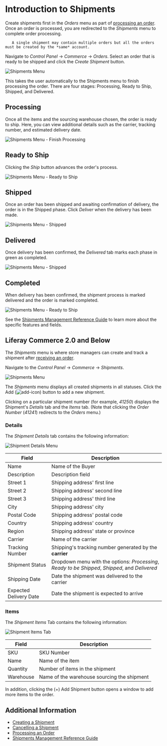 # Introduction to Shipments

Create shipments first in the _Orders_ menu as part of [processing an order](../orders/processing-an-order.md). Once an order is processed, you are redirected to the _Shipments_ menu to complete order processing.

```note::
   A single shipment may contain multiple orders but all the orders must be created by the *same* account.
```

Navigate to _Control Panel_ → _Commerce_ → _Orders_. Select an order that is ready to be shipped and click the _Create Shipment_ button.

![Shipments Menu](./introduction-to-shipments/images/04.png)

This takes the user automatically to the Shipments menu to finish processing the order. There are four stages: Processing, Ready to Ship, Shipped, and Delivered.

## Processing

Once all the items and the sourcing warehouse chosen, the order is ready to ship. Here, you can view additional details such as the carrier, tracking number, and estimated delivery date.

![Shipments Menu - Finish Processing](./introduction-to-shipments/images/05.png)

## Ready to Ship

Clicking the _Ship_ button advances the order's process.

![Shipments Menu - Ready to Ship](./introduction-to-shipments/images/06.png)

## Shipped

Once an order has been shipped and awaiting confirmation of delivery, the order is in the Shipped phase. Click _Deliver_ when the delivery has been made.

![Shipments Menu - Shipped](./introduction-to-shipments/images/08.png)

## Delivered

Once delivery has been confirmed, the _Delivered_ tab marks each phase in green as completed.

![Shipments Menu - Shipped](./introduction-to-shipments/images/09.png)

## Completed

When delivery has been confirmed, the shipment process is marked delivered and the order is marked completed.

![Shipments Menu - Ready to Ship](./introduction-to-shipments/images/07.png)

See the [Shipments Management Reference Guide](./shipments-management-reference-guide.md) to learn more about the specific features and fields.

## Liferay Commerce 2.0 and Below

The _Shipments_ menu is where store managers can create and track a shipment after [receiving an order](../orders/processing-an-order.md#commerce-2-0-and-below).

Navigate to the _Control Panel_ → _Commerce_ → _Shipments_.

![Shipments Menu](./introduction-to-shipments/images/01.png)

The _Shipments_ menu displays all created shipments in all statuses. Click the Add (![add-icon](../../images/icon-add.png)) button to add a new shipment.

Clicking on a particular shipment number (for example, _41250_) displays the Shipment's _Details_ tab and the _Items_ tab. (Note that clicking the _Order Number_ (_41241_) redirects to the _Orders_ menu.)

### Details

The _Shipment Details_ tab contains the following information:

![Shipment Details Menu](./introduction-to-shipments/images/02.png)

| Field                  | Description                                                                                     |
| ---------------------- | ----------------------------------------------------------------------------------------------- |
| Name                   | Name of the Buyer                                                                               |
| Description            | Description field                                                                               |
| Street 1               | Shipping address' first line                                                                    |
| Street 2               | Shipping address' second line                                                                   |
| Street 3               | Shipping address' third line                                                                    |
| City                   | Shipping address' city                                                                          |
| Postal Code            | Shipping address' postal code                                                                   |
| Country                | Shipping address' country                                                                       |
| Region                 | Shipping address' state or province                                                             |
| Carrier                | Name of the carrier                                                                             |
| Tracking Number        | Shipping's tracking number generated by the **carrier**                                         |
| Shipment Status        | Dropdown menu with the options: _Processing_, _Ready to be Shipped_, _Shipped_, and _Delivered_ |
| Shipping Date          | Date the shipment was delivered to the carrier                                                  |
| Expected Delivery Date | Date the shipment is expected to arrive                                                         |

### Items

The _Shipment Items_ Tab contains the following information:

![Shipment Items Tab](./introduction-to-shipments/images/03.png)

| Field     | Description                                 |
| --------- | ------------------------------------------- |
| SKU       | SKU Number                                  |
| Name      | Name of the item                            |
| Quantity  | Number of items in the shipment             |
| Warehouse | Name of the warehouse sourcing the shipment |

In addition, clicking the (+) Add Shipment button opens a window to add more items to the order.

## Additional Information

-   [Creating a Shipment](./creating-a-shipment.md)
-   [Cancelling a Shipment](./cancelling-a-shipment.md)
-   [Processing an Order](../orders/processing-an-order.md)
-   [Shipments Management Reference Guide](./shipments-management-reference-guide.md)
